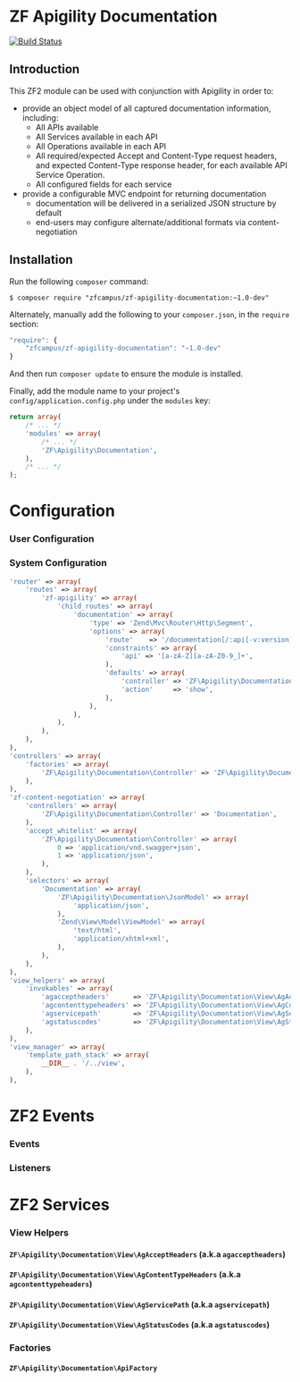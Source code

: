 ZF Apigility Documentation
==========================

[![Build Status](https://travis-ci.org/zfcampus/zf-apigility-documentation.png)](https://travis-ci.org/zfcampus/zf-apigility-documentation)

Introduction
------------

This ZF2 module can be used with conjunction with Apigility in order to:

- provide an object model of all captured documentation information, including:
  - All APIs available
  - All Services available in each API
  - All Operations available in each API
  - All required/expected Accept and Content-Type request headers, and expected
    Content-Type response header, for each available API Service Operation.
  - All configured fields for each service
- provide a configurable MVC endpoint for returning documentation
  - documentation will be delivered in a serialized JSON structure by default
  - end-users may configure alternate/additional formats via content-negotiation

Installation
------------

Run the following `composer` command:

```console
$ composer require "zfcampus/zf-apigility-documentation:~1.0-dev"
```

Alternately, manually add the following to your `composer.json`, in the `require` section:

```javascript
"require": {
    "zfcampus/zf-apigility-documentation": "~1.0-dev"
}
```

And then run `composer update` to ensure the module is installed.

Finally, add the module name to your project's `config/application.config.php` under the `modules`
key:

```php
return array(
    /* ... */
    'modules' => array(
        /* ... */
        'ZF\Apigility\Documentation',
    ),
    /* ... */
);
```


Configuration
=============

### User Configuration

### System Configuration

```php
'router' => array(
    'routes' => array(
        'zf-apigility' => array(
            'child_routes' => array(
                'documentation' => array(
                    'type' => 'Zend\Mvc\Router\Http\Segment',
                    'options' => array(
                        'route'    => '/documentation[/:api[-v:version][/:service]]',
                        'constraints' => array(
                            'api' => '[a-zA-Z][a-zA-Z0-9_]+',
                        ),
                        'defaults' => array(
                            'controller' => 'ZF\Apigility\Documentation\Controller',
                            'action'     => 'show',
                        ),
                    ),
                ),
            ),
        ),
    ),
),
'controllers' => array(
    'factories' => array(
        'ZF\Apigility\Documentation\Controller' => 'ZF\Apigility\Documentation\ControllerFactory',
    ),
),
'zf-content-negotiation' => array(
    'controllers' => array(
        'ZF\Apigility\Documentation\Controller' => 'Documentation',
    ),
    'accept_whitelist' => array(
        'ZF\Apigility\Documentation\Controller' => array(
            0 => 'application/vnd.swagger+json',
            1 => 'application/json',
        ),
    ),
    'selectors' => array(
        'Documentation' => array(
            'ZF\Apigility\Documentation\JsonModel' => array(
                'application/json',
            ),
            'Zend\View\Model\ViewModel' => array(
                'text/html',
                'application/xhtml+xml',
            ),
        ),
    ),
),
'view_helpers' => array(
    'invokables' => array(
        'agacceptheaders'      => 'ZF\Apigility\Documentation\View\AgAcceptHeaders',
        'agcontenttypeheaders' => 'ZF\Apigility\Documentation\View\AgContentTypeHeaders',
        'agservicepath'        => 'ZF\Apigility\Documentation\View\AgServicePath',
        'agstatuscodes'        => 'ZF\Apigility\Documentation\View\AgStatusCodes',
    ),
),
'view_manager' => array(
    'template_path_stack' => array(
        __DIR__ . '/../view',
    ),
),
```

ZF2 Events
==========

### Events

### Listeners

ZF2 Services
============

### View Helpers

#### `ZF\Apigility\Documentation\View\AgAcceptHeaders` (a.k.a `agacceptheaders`)

#### `ZF\Apigility\Documentation\View\AgContentTypeHeaders`  (a.k.a `agcontenttypeheaders`)

#### `ZF\Apigility\Documentation\View\AgServicePath` (a.k.a `agservicepath`)

#### `ZF\Apigility\Documentation\View\AgStatusCodes` (a.k.a `agstatuscodes`)

### Factories

#### `ZF\Apigility\Documentation\ApiFactory`